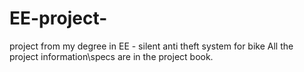 # EE-project-
project from my degree in EE - silent anti theft system for bike 
All the project information\specs are in the project book. 
